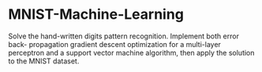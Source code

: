 MNIST-Machine-Learning
======================

Solve the hand-written digits pattern recognition. Implement both error back- propagation gradient descent optimization for a multi-layer perceptron and a support vector machine algorithm, then apply the solution to the MNIST dataset.

